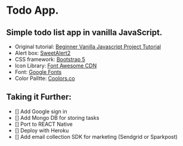 # Todo App.

## Simple todo list app in vanilla JavaScript.

* Original tutorial: [Beginner Vanilla Javascript Project Tutorial](https://www.youtube.com/watch?v=Ttf3CEsEwMQ&t=3548s)
* Alert box: [SweetAlert2](https://sweetalert2.github.io/#examples)
* CSS framework: [Bootstrap 5](https://getbootstrap.com/docs/5.0/getting-started/introduction/)
* Icon Library: [Font Awesome CDN](https://cdnjs.com/libraries/font-awesome)
* Font: [Google Fonts](https://fonts.google.com/) 
* Color Palltte: [Coolors.co](https://coolors.co/palette/231f21-272420-231f20-68b1a0-241f20-221e1f-432432-6a477d-231f21-964b6b)
  
  
## Taking it Further:
* [] Add Google sign in
* [] Add Mongo DB for storing tasks 
* [] Port to REACT Native
* [] Deploy with Heroku
* [] Add email collection SDK for marketing (Sendgrid or Sparkpost)
